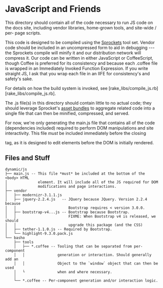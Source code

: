 JavaScript and Friends
======================

This directory should contain all of the code necessary to run JS code on the
docs site, including vendor libraries, home-grown tools, and site-wide / per-
page scripts.

This code is designed to be compiled using the [Sprockets][sprockets] tool set.
Vendor code should be included in an uncompressed form to aid in debugging ---
the Sprockets compile will minify it and our distribution network will compress
it. Our code can be written in either JavaScript or CoffeeScript, though Coffee
is preferred for its consistency and because each .coffee file is wrapped in an
Immediately Invoked Function Expression. If you write straight JS, I ask that
you wrap each file in an IIFE for consistency's and safety's sake.

For details on how the build system is invoked, see
[rake_libs/compile_js.rb][rake_libs/compile_js.rb].

The .js file(s) in this directory should contain little to no actual code; they
should leverage Sprocket's [asset bundles][sprockets_assets] to aggregate
related code into a single file that can then be minified, compressed, and
served.

For now, we're only generating the main.js file that contains all of the code
(dependencies included) required to perform DOM manipulations and site
interactivity. This file *must* be included immediately before the closing
</body> tag, as it is designed to edit elements before the DOM is initially
rendered.

[sprockets]: https://github.com/rails/sprockets
[sprockets_assets]: https://github.com/rails/sprockets#managing-and-bundling-dependencies

Files and Stuff
---------------

    dynamic/js
    ├── main.js -- This file *must* be included at the bottom of the <body> HTML
    │              element. It will include all of the JS required for DOM
    │              modifications and page interactions.
    ├── vendor
    │   ├── modernizr-3.1.1.js
    │   ├── jquery-2.2.4.js   -- JQuery because JQuery. Version 2.2.4 because
    │   │                        Bootstrap requires < version 3.0.0.
    │   ├── bootstrap-v4...js -- Bootstrap because Bootstrap.
    │   │                        FIXME: When Bootstrap v4 is released, we should
    │   │                        upgrade this package (and the CSS)
    │   ├── tether-1.1.0.js -- Required by Bootstrap.
    │   └── highlight-9.3.0.pack.js
    └── basho
        ├── tools
        │   ├── *.coffee -- Tooling that can be separated from per-component
        │   │               generation or interaction. Should generally add an
        │   │               Object to the `window` object that can then be used
        │   └               when and where necessary.
        │
        └── *.coffee -- Per-component generation and/or interaction logic.
